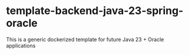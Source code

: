 # template-backend-java-23-spring-oracle
This is a generic dockerized template for future Java 23 + Oracle applications
